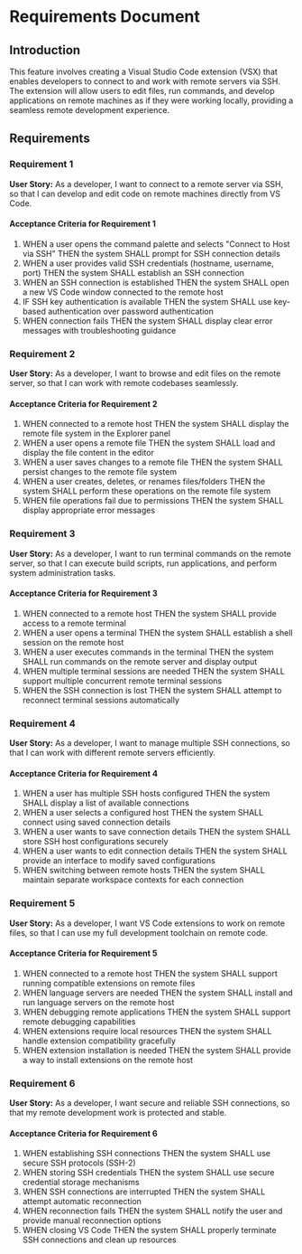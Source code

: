 # Requirements Document

## Introduction

This feature involves creating a Visual Studio Code extension (VSX) that enables developers to connect to and work with remote servers via SSH. The extension will allow users to edit files, run commands, and develop applications on remote machines as if they were working locally, providing a seamless remote development experience.

## Requirements

### Requirement 1

**User Story:** As a developer, I want to connect to a remote server via SSH, so that I can develop and edit code on remote machines directly from VS Code.

#### Acceptance Criteria for Requirement 1

1. WHEN a user opens the command palette and selects "Connect to Host via SSH" THEN the system SHALL prompt for SSH connection details
2. WHEN a user provides valid SSH credentials (hostname, username, port) THEN the system SHALL establish an SSH connection
3. WHEN an SSH connection is established THEN the system SHALL open a new VS Code window connected to the remote host
4. IF SSH key authentication is available THEN the system SHALL use key-based authentication over password authentication
5. WHEN connection fails THEN the system SHALL display clear error messages with troubleshooting guidance

### Requirement 2

**User Story:** As a developer, I want to browse and edit files on the remote server, so that I can work with remote codebases seamlessly.

#### Acceptance Criteria for Requirement 2

1. WHEN connected to a remote host THEN the system SHALL display the remote file system in the Explorer panel
2. WHEN a user opens a remote file THEN the system SHALL load and display the file content in the editor
3. WHEN a user saves changes to a remote file THEN the system SHALL persist changes to the remote file system
4. WHEN a user creates, deletes, or renames files/folders THEN the system SHALL perform these operations on the remote file system
5. WHEN file operations fail due to permissions THEN the system SHALL display appropriate error messages

### Requirement 3

**User Story:** As a developer, I want to run terminal commands on the remote server, so that I can execute build scripts, run applications, and perform system administration tasks.

#### Acceptance Criteria for Requirement 3

1. WHEN connected to a remote host THEN the system SHALL provide access to a remote terminal
2. WHEN a user opens a terminal THEN the system SHALL establish a shell session on the remote host
3. WHEN a user executes commands in the terminal THEN the system SHALL run commands on the remote server and display output
4. WHEN multiple terminal sessions are needed THEN the system SHALL support multiple concurrent remote terminal sessions
5. WHEN the SSH connection is lost THEN the system SHALL attempt to reconnect terminal sessions automatically

### Requirement 4

**User Story:** As a developer, I want to manage multiple SSH connections, so that I can work with different remote servers efficiently.

#### Acceptance Criteria for Requirement 4

1. WHEN a user has multiple SSH hosts configured THEN the system SHALL display a list of available connections
2. WHEN a user selects a configured host THEN the system SHALL connect using saved connection details
3. WHEN a user wants to save connection details THEN the system SHALL store SSH host configurations securely
4. WHEN a user wants to edit connection details THEN the system SHALL provide an interface to modify saved configurations
5. WHEN switching between remote hosts THEN the system SHALL maintain separate workspace contexts for each connection

### Requirement 5

**User Story:** As a developer, I want VS Code extensions to work on remote files, so that I can use my full development toolchain on remote code.

#### Acceptance Criteria for Requirement 5

1. WHEN connected to a remote host THEN the system SHALL support running compatible extensions on remote files
2. WHEN language servers are needed THEN the system SHALL install and run language servers on the remote host
3. WHEN debugging remote applications THEN the system SHALL support remote debugging capabilities
4. WHEN extensions require local resources THEN the system SHALL handle extension compatibility gracefully
5. WHEN extension installation is needed THEN the system SHALL provide a way to install extensions on the remote host

### Requirement 6

**User Story:** As a developer, I want secure and reliable SSH connections, so that my remote development work is protected and stable.

#### Acceptance Criteria for Requirement 6

1. WHEN establishing SSH connections THEN the system SHALL use secure SSH protocols (SSH-2)
2. WHEN storing SSH credentials THEN the system SHALL use secure credential storage mechanisms
3. WHEN SSH connections are interrupted THEN the system SHALL attempt automatic reconnection
4. WHEN reconnection fails THEN the system SHALL notify the user and provide manual reconnection options
5. WHEN closing VS Code THEN the system SHALL properly terminate SSH connections and clean up resources
